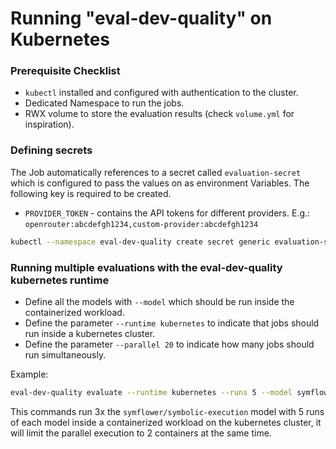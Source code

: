 # Running "eval-dev-quality" on Kubernetes

### Prerequisite Checklist

- `kubectl` installed and configured with authentication to the cluster.
- Dedicated Namespace to run the jobs.
- RWX volume to store the evaluation results (check `volume.yml` for inspiration).

### Defining secrets

The Job automatically references to a secret called `evaluation-secret` which is configured to pass the values on as environment Variables. The following key is required to be created.

- `PROVIDER_TOKEN` - contains the API tokens for different providers. E.g.: `openrouter:abcdefgh1234,custom-provider:abcdefgh1234`

```bash
kubectl --namespace eval-dev-quality create secret generic evaluation-secret --from-literal='PROVIDER_TOKEN='
```

### Running multiple evaluations with the eval-dev-quality kubernetes runtime

- Define all the models with `--model` which should be run inside the containerized workload.
- Define the parameter `--runtime kubernetes` to indicate that jobs should run inside a kubernetes cluster.
- Define the parameter `--parallel 20` to indicate how many jobs should run simultaneously.

Example:
```bash
eval-dev-quality evaluate --runtime kubernetes --runs 5 --model symflower/symbolic-execution --model symflower/symbolic-execution --model symflower/symbolic-execution --repository golang/plain --parallel 2
```
This commands run 3x the `symflower/symbolic-execution` model with 5 runs of each model inside a containerized workload on the kubernetes cluster, it will limit the parallel execution to 2 containers at the same time.
